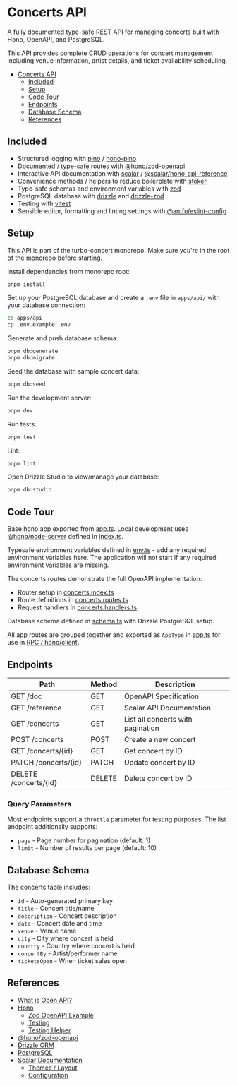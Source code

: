 # Concerts API

A fully documented type-safe REST API for managing concerts built with Hono, OpenAPI, and PostgreSQL.

This API provides complete CRUD operations for concert management including venue information, artist details, and ticket availability scheduling.

- [Concerts API](#concerts-api)
  - [Included](#included)
  - [Setup](#setup)
  - [Code Tour](#code-tour)
  - [Endpoints](#endpoints)
  - [Database Schema](#database-schema)
  - [References](#references)

## Included

- Structured logging with [pino](https://getpino.io/) / [hono-pino](https://www.npmjs.com/package/hono-pino)
- Documented / type-safe routes with [@hono/zod-openapi](https://github.com/honojs/middleware/tree/main/packages/zod-openapi)
- Interactive API documentation with [scalar](https://scalar.com/#api-docs) / [@scalar/hono-api-reference](https://github.com/scalar/scalar/tree/main/packages/hono-api-reference)
- Convenience methods / helpers to reduce boilerplate with [stoker](https://www.npmjs.com/package/stoker)
- Type-safe schemas and environment variables with [zod](https://zod.dev/)
- PostgreSQL database with [drizzle](https://orm.drizzle.team/docs/overview) and [drizzle-zod](https://orm.drizzle.team/docs/zod)
- Testing with [vitest](https://vitest.dev/)
- Sensible editor, formatting and linting settings with [@antfu/eslint-config](https://github.com/antfu/eslint-config)

## Setup

This API is part of the turbo-concert monorepo. Make sure you're in the root of the monorepo before starting.

Install dependencies from monorepo root:

```sh
pnpm install
```

Set up your PostgreSQL database and create a `.env` file in `apps/api/` with your database connection:

```sh
cd apps/api
cp .env.example .env
```

Generate and push database schema:

```sh
pnpm db:generate
pnpm db:migrate
```

Seed the database with sample concert data:

```sh
pnpm db:seed
```

Run the development server:

```sh
pnpm dev
```

Run tests:

```sh
pnpm test
```

Lint:

```sh
pnpm lint
```

Open Drizzle Studio to view/manage your database:

```sh
pnpm db:studio
```

## Code Tour

Base hono app exported from [app.ts](./src/app.ts). Local development uses [@hono/node-server](https://hono.dev/docs/getting-started/nodejs) defined in [index.ts](./src/index.ts).

Typesafe environment variables defined in [env.ts](./src/env.ts) - add any required environment variables here. The application will not start if any required environment variables are missing.

The concerts routes demonstrate the full OpenAPI implementation:

- Router setup in [concerts.index.ts](./src/routes/concerts/concerts.index.ts)
- Route definitions in [concerts.routes.ts](./src/routes/concerts/concerts.routes.ts)
- Request handlers in [concerts.handlers.ts](./src/routes/concerts/concerts.handlers.ts)

Database schema defined in [schema.ts](./src/db/schema.ts) with Drizzle PostgreSQL setup.

All app routes are grouped together and exported as `AppType` in [app.ts](./src/app.ts) for use in [RPC / hono/client](https://hono.dev/docs/guides/rpc).

## Endpoints

| Path               | Method | Description                    |
| ------------------ | ------ | ------------------------------ |
| GET /doc           | GET    | OpenAPI Specification          |
| GET /reference     | GET    | Scalar API Documentation       |
| GET /concerts      | GET    | List all concerts with pagination |
| POST /concerts     | POST   | Create a new concert           |
| GET /concerts/{id} | GET    | Get concert by ID              |
| PATCH /concerts/{id} | PATCH | Update concert by ID          |
| DELETE /concerts/{id} | DELETE | Delete concert by ID         |

### Query Parameters

Most endpoints support a `throttle` parameter for testing purposes. The list endpoint additionally supports:
- `page` - Page number for pagination (default: 1)
- `limit` - Number of results per page (default: 10)

## Database Schema

The concerts table includes:
- `id` - Auto-generated primary key
- `title` - Concert title/name
- `description` - Concert description
- `date` - Concert date and time
- `venue` - Venue name
- `city` - City where concert is held
- `country` - Country where concert is held  
- `concertBy` - Artist/performer name
- `ticketsOpen` - When ticket sales open

## References

- [What is Open API?](https://swagger.io/docs/specification/v3_0/about/)
- [Hono](https://hono.dev/)
  - [Zod OpenAPI Example](https://hono.dev/examples/zod-openapi)
  - [Testing](https://hono.dev/docs/guides/testing)
  - [Testing Helper](https://hono.dev/docs/helpers/testing)
- [@hono/zod-openapi](https://github.com/honojs/middleware/tree/main/packages/zod-openapi)
- [Drizzle ORM](https://orm.drizzle.team/)
- [PostgreSQL](https://www.postgresql.org/)
- [Scalar Documentation](https://github.com/scalar/scalar/tree/main/?tab=readme-ov-file#documentation)
  - [Themes / Layout](https://github.com/scalar/scalar/blob/main/documentation/themes.md)
  - [Configuration](https://github.com/scalar/scalar/blob/main/documentation/configuration.md)
